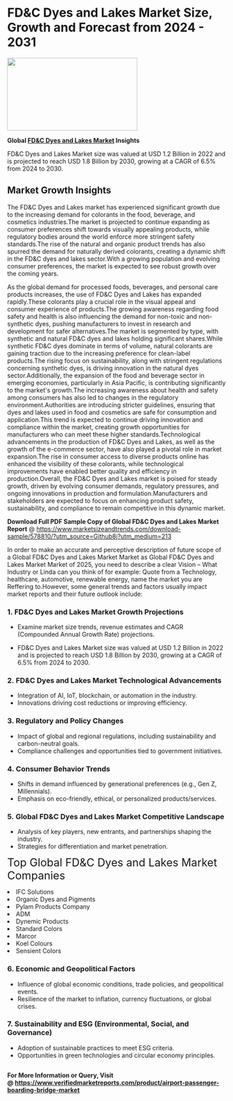 <H1>FD&C Dyes and Lakes Market Size, Growth and Forecast from 2024 - 2031</H1><img class="aligncenter size-medium wp-image-584254" src="https://thirdeyenews.in/wp-content/uploads/2024/09/Global-Market-Research-300x168.jpeg" alt="" width="300" height="168" /><p><strong>Global&nbsp;<a href="https://www.marketsizeandtrends.com/download-sample/578810/?utm_source=Github8j?utm_medium=213">FD&C Dyes and Lakes Market</a> Insights</strong></p><p>FD&C Dyes and Lakes Market size was valued at USD 1.2 Billion in 2022 and is projected to reach USD 1.8 Billion by 2030, growing at a CAGR of 6.5% from 2024 to 2030.</p><p><h2>Market Growth Insights</h2> <p>The FD&C Dyes and Lakes market has experienced significant growth due to the increasing demand for colorants in the food, beverage, and cosmetics industries.The market is projected to continue expanding as consumer preferences shift towards visually appealing products, while regulatory bodies around the world enforce more stringent safety standards.The rise of the natural and organic product trends has also spurred the demand for naturally derived colorants, creating a dynamic shift in the FD&C dyes and lakes sector.With a growing population and evolving consumer preferences, the market is expected to see robust growth over the coming years.</p> <p>As the global demand for processed foods, beverages, and personal care products increases, the use of FD&C Dyes and Lakes has expanded rapidly.These colorants play a crucial role in the visual appeal and consumer experience of products.The growing awareness regarding food safety and health is also influencing the demand for non-toxic and non-synthetic dyes, pushing manufacturers to invest in research and development for safer alternatives.The market is segmented by type, with synthetic and natural FD&C dyes and lakes holding significant shares.While synthetic FD&C dyes dominate in terms of volume, natural colorants are gaining traction due to the increasing preference for clean-label products.The rising focus on sustainability, along with stringent regulations concerning synthetic dyes, is driving innovation in the natural dyes sector.Additionally, the expansion of the food and beverage sector in emerging economies, particularly in Asia Pacific, is contributing significantly to the market's growth.The increasing awareness about health and safety among consumers has also led to changes in the regulatory environment.Authorities are introducing stricter guidelines, ensuring that dyes and lakes used in food and cosmetics are safe for consumption and application.This trend is expected to continue driving innovation and compliance within the market, creating growth opportunities for manufacturers who can meet these higher standards.Technological advancements in the production of FD&C Dyes and Lakes, as well as the growth of the e-commerce sector, have also played a pivotal role in market expansion.The rise in consumer access to diverse products online has enhanced the visibility of these colorants, while technological improvements have enabled better quality and efficiency in production.Overall, the FD&C Dyes and Lakes market is poised for steady growth, driven by evolving consumer demands, regulatory pressures, and ongoing innovations in production and formulation.Manufacturers and stakeholders are expected to focus on enhancing product safety, sustainability, and compliance to remain competitive in this dynamic market.</p> <p><span class=""><strong>Download Full PDF Sample Copy of Global FD&C Dyes and Lakes Market Report</strong> @ <a href="https://www.marketsizeandtrends.com/download-sample/578810/?utm_source=Github8j?utm_medium=213" target="_blank">https://www.marketsizeandtrends.com/download-sample/578810/?utm_source=Github8j?utm_medium=213</a></span></p><p>In order to make an accurate and perceptive description of future scope of a Global&nbsp;FD&C Dyes and Lakes Market Market as Global&nbsp;FD&C Dyes and Lakes Market Market of 2025, you need to describe a clear Vision &ndash; What Industry or Linda can you think of for example: Quote from a Technology, healthcare, automotive, renewable energy, name the market you are Reffering to.However, some general trends and factors usually impact market reports and their future outlook include:</p><h3>1.&nbsp;<strong>FD&C Dyes and Lakes Market Growth Projections</strong></h3><ul><li>Examine market size trends, revenue estimates and CAGR (Compounded Annual Growth Rate) projections.</li><li><p>FD&C Dyes and Lakes Market size was valued at USD 1.2 Billion in 2022 and is projected to reach USD 1.8 Billion by 2030, growing at a CAGR of 6.5% from 2024 to 2030.</p></li></ul><h3>2.&nbsp;<strong>FD&C Dyes and Lakes Market Technological Advancements</strong></h3><ul><li>Integration of AI, IoT, blockchain, or automation in the industry.</li><li>Innovations driving cost reductions or improving efficiency.</li></ul><h3>3.&nbsp;<strong>Regulatory and Policy Changes</strong></h3><ul><li>Impact of global and regional regulations, including sustainability and carbon-neutral goals.</li><li>Compliance challenges and opportunities tied to government initiatives.</li></ul><h3>4.&nbsp;<strong>Consumer Behavior Trends</strong></h3><ul><li>Shifts in demand influenced by generational preferences (e.g., Gen Z, Millennials).</li><li>Emphasis on eco-friendly, ethical, or personalized products/services.</li></ul><h3>5.&nbsp;<strong>Global FD&C Dyes and Lakes Market Competitive Landscape</strong></h3><ul><li>Analysis of key players, new entrants, and partnerships shaping the industry.</li><li>Strategies for differentiation and market penetration.</li></ul><p data-pm-slice="1 1 []"><span style="color: inherit; font-family: inherit; font-size: 25px;">Top Global FD&C Dyes and Lakes Market Companies</span></p><div class="" data-test-id=""><p><li>IFC Solutions</li><li> Organic Dyes and Pigments</li><li> Pylam Products Company</li><li> ADM</li><li> Dynemic Products</li><li> Standard Colors</li><li> Marcor</li><li> Koel Colours</li><li> Sensient Colors</li></p></div><h3>6.&nbsp;<strong>Economic and Geopolitical Factors</strong></h3><ul><li>Influence of global economic conditions, trade policies, and geopolitical events.</li><li>Resilience of the market to inflation, currency fluctuations, or global crises.</li></ul><h3>7.&nbsp;<strong>Sustainability and ESG (Environmental, Social, and Governance)</strong></h3><ul><li>Adoption of sustainable practices to meet ESG criteria.</li><li>Opportunities in green technologies and circular economy principles.</li></ul><h2><strong style="font-size: 14px;">For More Information or Query, Visit @&nbsp;</strong><a style="background-color: #ffffff; font-size: 14px;" href="https://www.marketsizeandtrends.com/report/fd-c-dyes-and-lakes-market/" target="_blank">https://www.verifiedmarketreports.com/product/airport-passenger-boarding-bridge-market</a></h2>